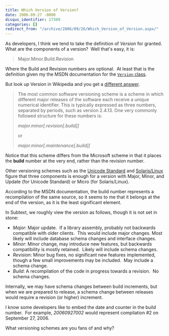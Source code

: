 ```yaml
---
title: Which Version of Version?
date: 2006-09-27 -0800
disqus_identifier: 17309
categories: []
redirect_from: "/archive/2006/09/26/Which_Version_of_Version.aspx/"
---
```


As developers, I think we tend to take the definition of *Version* for
granted.  What are the components of a version?  Well that's easy, it
is:

> Major.Minor.Build.Revision

Where the Build and Revision numbers are optional.  At least that is the
definition given my the MSDN documentation for the [`Version`
class](http://msdn2.microsoft.com/en-us/library/system.version.aspx "Version Class Documentation").

But look up Version in Wikipedia and you get a [different
answer](http://en.wikipedia.org/wiki/Version#Numeric "Numeric Version on Wikipedia").

> The most common software versioning scheme is a scheme in which
> different major releases of the software each receive a unique
> numerical identifier. This is typically expressed as three numbers,
> separated by periods, such as version 2.4.13. One very commonly
> followed structure for these numbers is:
>
> *major.minor[.revision[.build]]*
>
> or
>
> *major.minor[.maintenance[.build]]*

Notice that this scheme differs from the Microsoft scheme in that it
places the **build** number at the very end, rather than the revision
number.

Other versioning schemes such as the [Unicode
Standard](http://unicode.org/versions/ "Unicode Versioning") and
[Solaris/Linux](http://www.usenix.org/publications/library/proceedings/als00/2000papers/papers/full_papers/browndavid/browndavid_html/ "Library Interface Versioning")
figure that three components is enough for a version with Major, Minor,
and Update (for Unicode Standard) or Micro (for Solaris/Linux).

According to the MSDN documentation, the build number represents a
recompilation of the same source, so it seems to me that it belongs at
the end of the version, as it is the least significant element.

In Subtext, we roughly view the version as follows, though it is not set
in stone:

-   *Major*: Major update.  If a library assembly, probably not
    backwards compatible with older clients.  This would include major
    changes. Most likely will include database schema changes and
    interface changes.
-   *Minor*: Minor change, may introduce new features, but backwards
    compatibility is mostly retained.  Likely will include schema
    changes.
-   *Revision*: Minor bug fixes, no significant new features
    implemented, though a few small improvements may be included.  May
    include a schema change.
-   *Build*: A recompilation of the code in progress towards a
    revision.  No schema changes.

Internally, we may have schema changes between build increments, but
when we are prepared to release, a schema change between releases would
require a revision (or higher) increment.

I know some developers like to embed the date and counter in the build
number.  For example, *20060927002* would represent compilation \#2 on
September 27, 2006.

What versioning schemes are you fans of and why?

